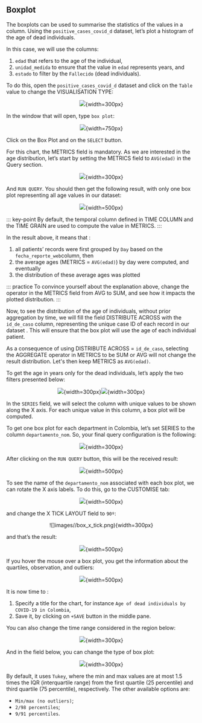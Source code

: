 
## Boxplot

The boxplots can be used to summarise the statistics of the values in a column. Using the `positive_cases_covid_d` dataset, let’s plot a histogram of the age of dead individuals. 

In this case, we will use the columns:

1. `edad` that refers to the age of the individual, 
2. `unidad_medida` to ensure that the value in `edad` represents years, and
3. `estado` to filter by the `Fallecido` (dead individuals).

To do this, open the `positive_cases_covid_d` dataset and click on the `Table` value to change the VISUALISATION TYPE:

<center>

![](images/change_viz_type.png){width=300px}

</center>

In the window that will open, type `box plot`:


<center>

![](images/type_boxplot.png){width=750px}

</center>

Click on the Box Plot and on the `SELECT` button.

For this chart, the METRICS field is mandatory. As we are interested in the age distribution, let’s start by setting the METRICS field to `AVG(edad)` in the Query section.

<center>

![](images/box_plot_metrics.png){width=300px}

</center>

And `RUN QUERY`. You should then get the following result, with only one box plot representing all age values in our dataset:

<center>

![](images/box_plot_example.png){width=500px}

</center>

::: key-point 
By default, the temporal column defined in TIME COLUMN and the TIME GRAIN are used to compute the value in METRICS. 
:::

In the result above, it means that :

1. all patients’ records were first grouped by `Day` based on the `fecha_reporte_web`column, then
2. the average ages (METRICS = `AVG(edad)`) by day were computed, and eventually 
3. the distribution of these average ages was plotted 

::: practice
To convince yourself about the explanation above, change the operator in the METRICS field from AVG to SUM, and see how it impacts the plotted distribution.
:::

Now, to see the distribution of the age of individuals, without prior aggregation by time,  we will fill the field DISTRIBUTE ACROSS with the `id_de_caso` column, representing the unique case ID of each record in our dataset . This will ensure that the box plot will use the age of each individual patient.

As a consequence of using DISTRIBUTE ACROSS = `id_de_caso`, selecting the AGGREGATE operator in METRICS to be SUM or AVG will not change the result distribution. Let's then keep METRICS as `AVG(edad)`. 

To get the age in years only for the dead individuals, let’s apply the two filters presented below:

<center>

![](images/hist_filter_1.png){width=300px}![](images/hist_filter_2.png){width=300px}

</center>

In the `SERIES` field, we will select the column with unique values to be shown along the X axis. For each unique value in this column, a box plot will be computed.

To get one box plot for each department in Colombia, let’s set SERIES to the column `departamento_nom`. So, your final query configuration is the following:

 

<center>

![](images/box_final_query.png){width=300px}

</center>

After clicking on the `RUN QUERY` button, this will be the received result:

<center>

![](images/box_plot_1.png){width=500px}

</center>


To see the name of the `departamento_nom` associated with each box plot, we can rotate the X axis labels. To do this, go to the CUSTOMISE tab:


<center>

![](images/box_customize.png){width=500px}

</center>

and change the X TICK LAYOUT field to `90º`:

<center>

![]images//box_x_tick.png){width=300px}

</center>

and that’s the result:

<center>

![](images/box_plot_2.png){width=500px}

</center>


If you hover the mouse over a box plot, you get the information about the quartiles, observation, and outliers:

<center>

![](images/box_plot_hover.png){width=500px}

</center>

It is now time to :

1.  Specify a title for the chart, for instance `Age of dead individuals by COVID-19 in Colombia`,
2.  Save it, by clicking on `+SAVE` button in the middle pane.

You can also change the time range considered in the region below:

<center>

![](images/box_time_filter.png){width=300px}

</center>

And in the field below, you can change the type of box plot: 

<center>

![](images/boxplot_options.png){width=300px}

</center>

By default, it uses `Tukey`, where the min and max values are at most 1.5 times the IQR (interquartile range) from the first quartile (25 percentile) and third quartile (75 percentile), respectively. The other available options are:

* `Min/max (no outliers)`;
* `2/98 percentiles`;
* `9/91 percentiles`.
